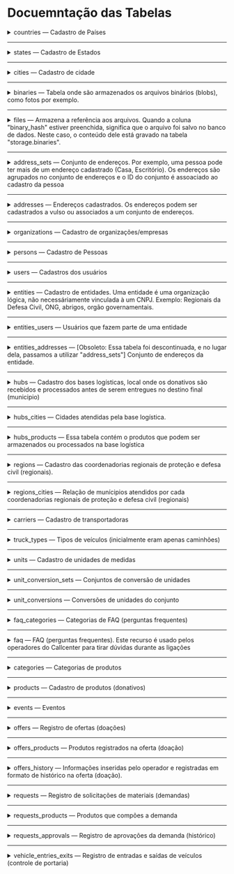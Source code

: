 # Docuemntação das Tabelas

<details>
<summary>countries — Cadastro de Países</summary>

## Tabela `countries`

Cadastro de Países

### Colunas

| Coluna | Tipo | Nulo | Comentário |
|--------|------|------|------------|
| country_id 🔑 | `integer` | Não | Identificador do país |
| name | `text` | Não | Nome do país |
| alpha2 | `character varying(2)` | Não | Sigla de 2 caracteres do país |

### Constraints

| Tipo | Nome | Coluna(s) | Referencias / Regras |
|------|------|-----------|----------------------|
| `PRIMARY KEY` | pk_country_id | country_id |  |
| `UNIQUE` | uk_country_alpha2 | alpha2 |  |
</details>

---

<details>
<summary>states — Cadastro de Estados</summary>

## Tabela `states`

Cadastro de Estados

### Colunas

| Coluna | Tipo | Nulo | Comentário |
|--------|------|------|------------|
| state_id 🔑 | `integer` | Não | Identificador do estado |
| country_id | `integer` | Não | Identificador do país |
| name | `text` | Não | Nome do estado |
| alpha2 | `character varying(2)` | Não | Sigla de 2 catacteres do estado |

### Constraints

| Tipo | Nome | Coluna(s) | Referencias / Regras |
|------|------|-----------|----------------------|
| `PRIMARY KEY` | pk_state_id | state_id |  |
| `UNIQUE` | uk_state_countryid_alpha2 | country_id, alpha2 |  |
| `FOREIGN KEY` | fk_state_countryid | country_id | countries (country_id) |
</details>

---

<details>
<summary>cities — Cadastro de cidade</summary>

## Tabela `cities`

Cadastro de cidade

### Colunas

| Coluna | Tipo | Nulo | Comentário |
|--------|------|------|------------|
| city_id 🔑 | `integer` | Não | Identificador da cidade |
| name | `text` | Não | Nome da cidade |
| normalized_name | `text` | Não | Nome normalizado da cidade |
| state_id | `integer` | Não | Identificador do estado |
| cod_ibge | `integer` | Sim | Código do IBGE da cidade |

### Constraints

| Tipo | Nome | Coluna(s) | Referencias / Regras |
|------|------|-----------|----------------------|
| `PRIMARY KEY` | pk_cities_id | city_id |  |
| `FOREIGN KEY` | fk_cities_id | state_id | states (state_id) |
</details>

---

<details>
<summary>binaries — Tabela onde são armazenados os arquivos binários (blobs), como fotos por exemplo.</summary>

## Tabela `binaries`

Tabela onde são armazenados os arquivos binários (blobs), como fotos por exemplo.

### Colunas

| Coluna | Tipo | Nulo | Comentário |
|--------|------|------|------------|
| binary_id 🔑 | `uuid` | Não | Identificador do binário (UUID) |
| binary_hash | `character varying(64)` | Não | HASH SHA256 do binário |
| size | `integer` | Não | Tamanho do binário em bytes |
| mime_type | `text` | Sim |  |
| content | `bytea` | Sim | Conteúdo do binário (array de bytes) |

### Constraints

| Tipo | Nome | Coluna(s) | Referencias / Regras |
|------|------|-----------|----------------------|
| `PRIMARY KEY` | pk_binaries_id | binary_id |  |
| `UNIQUE` | fk_binaries_hash | binary_hash |  |
</details>

---

<details>
<summary>files — Armazena a referência aos arquivos. Quando a coluna "binary_hash" estiver preenchida, significa que o arquivo foi salvo no banco de dados. Neste caso, o conteúdo dele está gravado na tabela "storage.binaries".</summary>

## Tabela `files`

Armazena a referência aos arquivos. Quando a coluna "binary_hash" estiver preenchida, significa que o arquivo foi salvo no banco de dados. Neste caso, o conteúdo dele está gravado na tabela "storage.binaries".

### Colunas

| Coluna | Tipo | Nulo | Comentário |
|--------|------|------|------------|
| file_id 🔑 | `uuid` | Não | Identificador do Arquivo (UUID) |
| file_name | `text` | Sim |  |
| binary_id | `uuid` | Sim | Referência do binário (FK com a tabela "binaries") |
| mime_type | `text` | Sim | Tipo de conteúdo do arquivo. Exemplo: "text/plain", "text/html", "image/jpeg" |
| external_url | `text` | Sim | URL externa do arquivo. Quando essa URL for informada, significa que o arquivo está armazenado em outro local que não seja o banco de dados. |
| created_at | `timestamp with time zone` | Não | Data e hora de criação do arquivo |
| updated_at | `timestamp with time zone` | Sim | Data e hora de atualização do arquivo |

### Constraints

| Tipo | Nome | Coluna(s) | Referencias / Regras |
|------|------|-----------|----------------------|
| `PRIMARY KEY` | pk_files_fileid | file_id |  |
| `FOREIGN KEY` | fk_files_binaryid | binary_id | binaries (binary_id) |
</details>

---

<details>
<summary>address_sets — Conjunto de endereços. Por exemplo, uma pessoa pode ter mais de um endereço cadastrado (Casa, Escritório). Os endereços são agrupados no conjunto de endereços e o ID do conjunto é assoaciado ao cadastro da pessoa</summary>

## Tabela `address_sets`

Conjunto de endereços. Por exemplo, uma pessoa pode ter mais de um endereço cadastrado (Casa, Escritório). Os endereços são agrupados no conjunto de endereços e o ID do conjunto é assoaciado ao cadastro da pessoa

### Colunas

| Coluna | Tipo | Nulo | Comentário |
|--------|------|------|------------|
| address_set_id 🔑 | `uuid` | Não | Identificador do conjunto de endereços (UUID) |
| name | `text` | Sim | Nome do conjunto de endereços. |
| main_address_id | `uuid` | Sim | Referência do endereço principal, dentre os endereços que fazem parte do conjunto. |
| created_at | `timestamp with time zone` | Não | Data e hora de criação do conjunto de endereços. |

### Constraints

| Tipo | Nome | Coluna(s) | Referencias / Regras |
|------|------|-----------|----------------------|
| `PRIMARY KEY` | pk_addresssets_id | address_set_id |  |
</details>

---

<details>
<summary>addresses — Endereços cadastrados. Os endereços podem ser cadastrados a vulso ou associados a um conjunto de endereços.</summary>

## Tabela `addresses`

Endereços cadastrados. Os endereços podem ser cadastrados a vulso ou associados a um conjunto de endereços.

### Colunas

| Coluna | Tipo | Nulo | Comentário |
|--------|------|------|------------|
| address_id 🔑 | `uuid` | Não | Identificador do endereços (UUID) |
| name | `text` | Sim | Nome do endereço. Exemplo: Escritório, Depósito, CD-01 |
| state_id | `integer` | Não | Referência do Estado/UF (FK com a tabela "states"). |
| city_id | `integer` | Não | Referência da Cidade (FK com a tabela "cities"). |
| city_name | `text` | Sim | Campo para preenchimento livre do nome da cidade, nos casos onde a cidade não esteja cadastrada. |
| cep | `text` | Sim | Código de endereço postal |
| district | `text` | Sim | Nome do Bairro |
| address | `text` | Não | Descrição da Rua/Logradouro/Avenida (sem número) |
| address_number | `integer` | Sim | Número do endereço. Se não existir, informar NULL |
| address_complement | `text` | Sim | Complemento de endereço. Exemplo (Bloco A, Apto 123) |
| address_set_id | `uuid` | Sim | Referência do conjunto de endereços (FK com a tabela "address_sets"); |
| created_at | `timestamp with time zone` | Não |  |

### Constraints

| Tipo | Nome | Coluna(s) | Referencias / Regras |
|------|------|-----------|----------------------|
| `PRIMARY KEY` | pk_address_id | address_id |  |
| `FOREIGN KEY` | fk_address_addrsetid | address_set_id | address_sets (address_set_id) |
| `FOREIGN KEY` | fk_address_cityid | city_id | cities (city_id) |
| `FOREIGN KEY` | fk_address_stateid | state_id | states (state_id) |
</details>

---

<details>
<summary>organizations — Cadastro de organizações/empresas</summary>

## Tabela `organizations`

Cadastro de organizações/empresas

### Colunas

| Coluna | Tipo | Nulo | Comentário |
|--------|------|------|------------|
| organization_id 🔑 | `integer` | Não |  |
| cnpj | `character varying(14)` | Sim | CNPJ da organização |
| name | `text` | Não | Nome da organização |
| state_id | `integer` | Sim | [Obsoleto] Referência do estado/UF (FK com a tabela "states"). Este campo só é preenchido pela tela de doações do Callcenter |
| city_id | `integer` | Sim | [Obsoleto] Referência da cidade (FK com a tabela "cities"). Este campo só é preenchido pela tela de doações do Callcenter |
| city_name | `text` | Sim | [Obsoleto] Campo para preenchimento livre do nome da cidade, nos casos onde a cidade não esteja cadastrada. Este campo só é preenchido pela tela de doações do Callcenter |
| cep | `character varying(8)` | Sim | [Obsoleto] Código de Endereço Postal. Este campo só é preenchido pela tela de doações do Callcenter |
| district | `text` | Sim | [Obsoleto] Nome do bairro. Este campo só é preenchido pela tela de doações do Callcenter |
| address | `text` | Sim | [Obsoleto] Descrição da Rua/Logradouro/Avenida (sem número). Este campo só é preenchido pela tela de doações do Callcenter |
| address_number | `integer` | Sim | [Obsoleto] Número do endereço. Se não existir, informar NULL. Este campo só é preenchido pela tela de doações do Callcenter |
| address_complement | `text` | Sim | [Obsoleto] Complemento de endereço. Exemplo (Bloco A, Apto 123). Este campo só é preenchido pela tela de doações do Callcenter |
| coordinates | `point` | Sim | [Obsoleto] Coordenadas do endereço |
| address_set_id | `uuid` | Sim | Referência do conjunto de endereços (FK com a tabela "address_sets") |
| main_contact_name | `text` | Sim | Nome do contato principal |
| main_contact_phone | `text` | Sim | Telefone do contato principal |
| main_contact_email | `text` | Sim | E-mail do contato principal |
| alt_contact_name | `text` | Sim | Nome do contato alternativo |
| alt_contact_phone | `text` | Sim | Telefone do contato alternativo |
| alt_contact_email | `text` | Sim | E-mail do contato alternativo |
| notes | `text` | Sim | Observações gerais sobre a organização |
| status | `character(1)` | Não | Situação do cadastro: T-temporario, C-Criado |
| created_at | `timestamp with time zone` | Não | Data e hora do registro da organização |
| updated_at | `timestamp with time zone` | Sim | Data e hora de alteração da organização |

### Constraints

| Tipo | Nome | Coluna(s) | Referencias / Regras |
|------|------|-----------|----------------------|
| `PRIMARY KEY` | pk_organizations_id | organization_id |  |
| `UNIQUE` | uk_organizations_cnpj | cnpj |  |
| `FOREIGN KEY` | fk_organizations_addrsetid | address_set_id | address_sets (address_set_id) |
| `FOREIGN KEY` | fk_organizations_cityid | city_id | cities (city_id) |
</details>

---

<details>
<summary>persons — Cadastro de Pessoas</summary>

## Tabela `persons`

Cadastro de Pessoas

### Colunas

| Coluna | Tipo | Nulo | Comentário |
|--------|------|------|------------|
| person_id 🔑 | `integer` | Não | Identificador da pessoa cadastrada |
| cpf | `character varying(11)` | Sim | Número do CPF (sem separadores) |
| name | `text` | Sim | Nome completo da pessoa |
| phone1_name | `text` | Sim | Identificação do telefone principal. Exemplo: Celular, Comercial |
| phone1_number | `text` | Sim | Número do telefone principal (com DDD, sem formatação) |
| phone2_name | `text` | Sim | Identificação do telefone alternativo. Exemplo: Celular, Comercial |
| phone2_number | `text` | Sim | Número do telefone alternativo (com DDD, sem formatação) |
| email | `text` | Sim | Endereço de e-mail |
| notes | `text` | Sim | Observações sobre a pessoa |
| address_set_id | `uuid` | Sim | ID do endereço da pessoa |
| status | `character(1)` | Não | Situação do cadastro: T-Temporary, C-Created |
| created_at | `timestamp with time zone` | Não | Data e hora de criação do registro |
| updated_at | `timestamp with time zone` | Sim | Data e hora em que o registro foi atualizado pela última vez |

### Constraints

| Tipo | Nome | Coluna(s) | Referencias / Regras |
|------|------|-----------|----------------------|
| `PRIMARY KEY` | pk_person_id | person_id |  |
| `UNIQUE` | uk_person_cpf | cpf |  |
| `FOREIGN KEY` | fk_persons_addrsetid | address_set_id | address_sets (address_set_id) |
</details>

---

<details>
<summary>users — Cadastros dos usuários</summary>

## Tabela `users`

Cadastros dos usuários

### Colunas

| Coluna | Tipo | Nulo | Comentário |
|--------|------|------|------------|
| user_id 🔑 | `uuid` | Não | Identificador do usuário |
| username | `text` | Não | Nome de usuário |
| password | `text` | Sim | Senha do usuário |
| person_id | `integer` | Sim | Identificador da pessoa associada ao usuário |
| created_at | `timestamp with time zone` | Não | Data e hora em que o registro foi criado |
| updated_at | `timestamp with time zone` | Sim |  |

### Constraints

| Tipo | Nome | Coluna(s) | Referencias / Regras |
|------|------|-----------|----------------------|
| `PRIMARY KEY` | pk_users_id | user_id |  |
| `UNIQUE` | uk_users_username | username |  |
| `FOREIGN KEY` | fk_users_person_id | person_id | persons (person_id) |
</details>

---

<details>
<summary>entities — Cadastro de entidades. Uma entidade é uma organização lógica, não necessáriamente vinculada à um CNPJ. Exemplo: Regionais da Defesa Civil, ONG, abrigos, orgão governamentais.</summary>

## Tabela `entities`

Cadastro de entidades. Uma entidade é uma organização lógica, não necessáriamente vinculada à um CNPJ. Exemplo: Regionais da Defesa Civil, ONG, abrigos, orgão governamentais.

### Colunas

| Coluna | Tipo | Nulo | Comentário |
|--------|------|------|------------|
| entity_id 🔑 | `uuid` | Não | Identificador da entidade |
| name | `text` | Sim | Nome da entidade |
| parent_entity_id | `uuid` | Sim | Identificador da entidade superior |
| level | `integer` | Não | Nível hierarquico da entidade em relação aos níveis superiores, sendo 0 (zero) o mais elevado (ordem decrescente). |
| organization_id | `integer` | Sim | Identificador da organização vinculada à entidade. |
| address_set_id | `uuid` | Sim | Identificador do conjunto de endereços |
| enabled | `boolean` | Não | Se true, indica que a entidade está habilitada. |
| callcenter | `boolean` | Não | Se true, indica que a entidade é um callcenter. Neste caso, existem alguns comportamentos diferenciados na rotina de registro de doações/ofertas. |
| delivery_address_set_id | `uuid` | Sim | Identificador do conjunto de endereços de entrega. |
| default_user_group_name | `text` | Sim | Nome do grupo de usuário padrão da entidade. |
| created_at | `timestamp with time zone` | Sim | Data e hora de criação do registro. |
| updated_at | `timestamp with time zone` | Sim | Data e hora da última vez que o registro foi atualizado. |

### Constraints

| Tipo | Nome | Coluna(s) | Referencias / Regras |
|------|------|-----------|----------------------|
| `PRIMARY KEY` | pk_entities_id | entity_id |  |
| `FOREIGN KEY` | fk_entities_addrsetid | address_set_id | address_sets (address_set_id) |
| `FOREIGN KEY` | fk_entities_deliveryaddrsetid | delivery_address_set_id | address_sets (address_set_id) |
| `FOREIGN KEY` | fk_entities_organizationid | organization_id | organizations (organization_id) |
| `FOREIGN KEY` | fk_entities_parententityid | parent_entity_id | entities (entity_id) |
</details>

---

<details>
<summary>entities_users — Usuários que fazem parte de uma entidade</summary>

## Tabela `entities_users`

Usuários que fazem parte de uma entidade

### Colunas

| Coluna | Tipo | Nulo | Comentário |
|--------|------|------|------------|
| entity_id 🔑 | `uuid` | Não | Identificador da entidade |
| user_id 🔑 | `uuid` | Não | Identificador do usuário |
| created_at | `timestamp with time zone` | Não | Data e hora de criação do registro |

### Constraints

| Tipo | Nome | Coluna(s) | Referencias / Regras |
|------|------|-----------|----------------------|
| `PRIMARY KEY` | pk_entitiesusers_entityid | entity_id, user_id |  |
| `UNIQUE` | uk_entitiesusers_userid | user_id |  |
| `FOREIGN KEY` | fk_entitiesusers_entityid | entity_id | entities (entity_id) |
| `FOREIGN KEY` | fk_entitiesusers_userid | user_id | users (user_id) |
</details>

---

<details>
<summary>entities_addresses — [Obsoleto: Essa tabela foi descontinuada, e no lugar dela, passamos a utilizar "address_sets"] Conjunto de endereços da entidade.</summary>

## Tabela `entities_addresses`

[Obsoleto: Essa tabela foi descontinuada, e no lugar dela, passamos a utilizar "address_sets"] Conjunto de endereços da entidade.

### Colunas

| Coluna | Tipo | Nulo | Comentário |
|--------|------|------|------------|
| entity_id 🔑 | `uuid` | Não |  |
| address_id 🔑 | `uuid` | Não |  |

### Constraints

| Tipo | Nome | Coluna(s) | Referencias / Regras |
|------|------|-----------|----------------------|
| `PRIMARY KEY` | pk_entitiesaddress_enityid_addressid | entity_id, address_id |  |
| `FOREIGN KEY` | fk_entitiesaddress_addressid | address_id | addresses (address_id) |
| `FOREIGN KEY` | fk_entitiesaddress_enityid | entity_id | entities (entity_id) |
</details>

---

<details>
<summary>hubs — Cadastro dos bases logísticas, local onde os donativos são recebidos e processados antes de serem entregues no destino final (municipio)</summary>

## Tabela `hubs`

Cadastro dos bases logísticas, local onde os donativos são recebidos e processados antes de serem entregues no destino final (municipio)

### Colunas

| Coluna | Tipo | Nulo | Comentário |
|--------|------|------|------------|
| hub_id 🔑 | `integer` | Não | Identificador da base logística |
| name | `text` | Sim | Nome da base logística |
| main_contact_name | `text` | Sim | Nome do contato principal na base |
| main_contact_phone | `text` | Sim | Telefone do contato principal na base |
| main_contact_email | `text` | Sim | E-mail do contato principal na base |
| alt_contact_name | `text` | Sim | Nome do contato alternativo na base |
| alt_contact_phone | `text` | Sim | Telefone do contato alternativo na base |
| alt_contact_email | `text` | Sim | E-mail do contato alternativo na base |
| cep | `character varying(8)` | Sim | Código Postal do endereço da base |
| city_id | `integer` | Sim | Identificador da Cidade |
| district | `text` | Sim | Bairro da base |
| address | `text` | Sim | Rua e número do endereço da base |
| coordinates | `point` | Sim | Coordenadas (latitude e longitude) da base |
| enabled | `boolean` | Não | Se true, indica que a base está habilitada para receber doações. Bases desabilitadas não são listadass como destinos possíveis das doações. |
| hub | `boolean` | Não | Se true, indica que a base logística é um Hub. Hubs são responsáveis por abastecer os centros de distribuição. |
| dc | `boolean` | Não | Se true, indica que a base logística é um CD (Centro de Distribuição). Os CDs distribuem os donativos aos munípios. |
| created_at | `timestamp with time zone` | Não | Data e hora de criação do registro no banco de dados |

### Constraints

| Tipo | Nome | Coluna(s) | Referencias / Regras |
|------|------|-----------|----------------------|
| `PRIMARY KEY` | pk_hubs_id | hub_id |  |
| `FOREIGN KEY` | pk_hubs_cityid | city_id | cities (city_id) |
</details>

---

<details>
<summary>hubs_cities — Cidades atendidas pela base logística.</summary>

## Tabela `hubs_cities`

Cidades atendidas pela base logística.

### Colunas

| Coluna | Tipo | Nulo | Comentário |
|--------|------|------|------------|
| hub_id 🔑 | `integer` | Não | Identificador da base logística. |
| city_id 🔑 | `integer` | Não | Identificador da cidade atendida. |
| created_at | `timestamp with time zone` | Não | Data e hora de criação do registro no banco de dados. |
| created_by | `text` | Sim | Nome de usuário de quem inseriu o registro. |
| updated_at | `timestamp with time zone` | Sim | Data e hora de atualização do registro no banco de dados. |
| updated_by | `text` | Sim | Nome de usuário de quem fez a última atualização no registro. |

### Constraints

| Tipo | Nome | Coluna(s) | Referencias / Regras |
|------|------|-----------|----------------------|
| `PRIMARY KEY` | pk_hubscities_hubid_cityid | hub_id, city_id |  |
| `FOREIGN KEY` | fk_hubscities_cityid | city_id | cities (city_id) |
| `FOREIGN KEY` | fk_hubscities_hubid | hub_id | hubs (hub_id) |
</details>

---

<details>
<summary>hubs_products — Essa tabela contém o produtos que podem ser armazenados ou processados na base logística</summary>

## Tabela `hubs_products`

Essa tabela contém o produtos que podem ser armazenados ou processados na base logística

### Colunas

| Coluna | Tipo | Nulo | Comentário |
|--------|------|------|------------|
| hub_product_id 🔑 | `integer` | Não | Identificador do registro |
| hub_id | `integer` | Não | Identificador da base logística |
| product_id | `integer` | Não | Identificador do produto |

### Constraints

| Tipo | Nome | Coluna(s) | Referencias / Regras |
|------|------|-----------|----------------------|
| `PRIMARY KEY` | pk_hubsproducts_id | hub_product_id |  |
| `UNIQUE` | uk_hubsproducts_hubid_productid | hub_id, product_id |  |
| `FOREIGN KEY` | fk_hubsproducts_hubid | hub_id | hubs (hub_id) |
| `FOREIGN KEY` | fk_hubsproducts_productid | product_id | products (product_id) |
</details>

---

<details>
<summary>regions — Cadastro das coordenadorias regionais de proteção e defesa civil (regionais).</summary>

## Tabela `regions`

Cadastro das coordenadorias regionais de proteção e defesa civil (regionais).

### Colunas

| Coluna | Tipo | Nulo | Comentário |
|--------|------|------|------------|
| region_id 🔑 | `integer` | Não | Identificador da regional |
| name | `text` | Sim | Nome da regional |
| city_id | `integer` | Sim | Identificador da cidade da regional |
| main_contact_name | `text` | Sim | Nome do contato principal na regional |
| main_contact_phone | `text` | Sim | Telefone do contato principal na regional |
| main_contact_email | `text` | Sim | E-mail do contato principal na regional |
| alt_contact_name | `text` | Sim | Nome do contato alternativo na regional |
| alt_contact_phone | `text` | Sim | Telefone do contato alternativo na regional |
| alt_contact_email | `text` | Sim | E-mail do contato alternativo na regional |
| cep | `character varying(8)` | Sim | Código posta da regional |
| district | `text` | Sim | Bairro da regional |
| address | `text` | Sim | Endereço da regional |
| coordinates | `point` | Sim | Coordenadas (latitude, longitude) da regional |
| created_at | `timestamp with time zone` | Não | Data e hora de criação do registro no banco de dados |

### Constraints

| Tipo | Nome | Coluna(s) | Referencias / Regras |
|------|------|-----------|----------------------|
| `PRIMARY KEY` | pk_regions_id | region_id |  |
| `FOREIGN KEY` | pk_regions_cityid | city_id | cities (city_id) |
</details>

---

<details>
<summary>regions_cities — Relação de munícipios atendidos por cada coordenadorias regionais de proteção e defesa civil (regionais)</summary>

## Tabela `regions_cities`

Relação de munícipios atendidos por cada coordenadorias regionais de proteção e defesa civil (regionais)

### Colunas

| Coluna | Tipo | Nulo | Comentário |
|--------|------|------|------------|
| region_id 🔑 | `integer` | Não | Identificador da regional |
| city_id 🔑 | `integer` | Não | Identificador da cidade |
| created_at | `timestamp with time zone` | Não | Data e hora de criação do registro no banco de dados |
| created_by | `text` | Sim | Nome de usuário de quem inseriou o registro |
| updated_at | `timestamp with time zone` | Sim | Data e hora da última modificação no registro |
| updated_by | `text` | Sim | Nome de usuário de quem fez a última atualização no registro |

### Constraints

| Tipo | Nome | Coluna(s) | Referencias / Regras |
|------|------|-----------|----------------------|
| `PRIMARY KEY` | pk_hubscities_regionid_cityid | region_id, city_id |  |
| `FOREIGN KEY` | fk_hubscities_cityid | city_id | cities (city_id) |
| `FOREIGN KEY` | fk_hubscities_regionid | region_id | regions (region_id) |
</details>

---

<details>
<summary>carriers — Cadastro de transportadoras</summary>

## Tabela `carriers`

Cadastro de transportadoras

### Colunas

| Coluna | Tipo | Nulo | Comentário |
|--------|------|------|------------|
| carrier_id 🔑 | `integer` | Não | Identificador da transportadora |
| name | `text` | Sim | Nome da transportadora |
| created_at | `timestamp with time zone` | Não | Data e hora em que o registro foi criado |
| created_by | `text` | Sim | Nome de usuário de quem criou o registro |
| updated_at | `timestamp with time zone` | Sim | Data e hora da última vez que o registro foi modificado |
| updated_by | `text` | Sim | Nome de usuário de quem modificou o registro pela última vez |

### Constraints

| Tipo | Nome | Coluna(s) | Referencias / Regras |
|------|------|-----------|----------------------|
| `PRIMARY KEY` | pk_carriers_carrierid | carrier_id |  |
</details>

---

<details>
<summary>truck_types — Tipos de veículos (inicialmente eram apenas caminhões)</summary>

## Tabela `truck_types`

Tipos de veículos (inicialmente eram apenas caminhões)

### Colunas

| Coluna | Tipo | Nulo | Comentário |
|--------|------|------|------------|
| truck_type_id 🔑 | `integer` | Não | Identificador do tipo de veículo |
| name | `text` | Não | Nome do tipo de veículo |
| capacity_kg | `numeric(10,2)` | Sim | Capacidade do veículo em KG |
| created_at | `timestamp with time zone` | Não | Data e hora de criação do registro no banco de dados |
| updated_at | `timestamp with time zone` | Sim | Data e hora da última modificação no registro |

### Constraints

| Tipo | Nome | Coluna(s) | Referencias / Regras |
|------|------|-----------|----------------------|
| `PRIMARY KEY` | pk_trucktype_id | truck_type_id |  |
</details>

---

<details>
<summary>units — Cadastro de unidades de medidas</summary>

## Tabela `units`

Cadastro de unidades de medidas

### Colunas

| Coluna | Tipo | Nulo | Comentário |
|--------|------|------|------------|
| unit_id 🔑 | `integer` | Não | Identificador da unidade de medida |
| name | `text` | Não | Nome da unidade de medida. Exemplo: Quilo, Caixa, Unidade |
| symbol | `text` | Sim | Simbolo/Sigla da unidade de medida. Exemplo: KG, CX, UN |

### Constraints

| Tipo | Nome | Coluna(s) | Referencias / Regras |
|------|------|-----------|----------------------|
| `PRIMARY KEY` | pk_units_id | unit_id |  |
| `UNIQUE` | uk_units_symbol | symbol |  |
</details>

---

<details>
<summary>unit_conversion_sets — Conjuntos de conversão de unidades</summary>

## Tabela `unit_conversion_sets`

Conjuntos de conversão de unidades

### Colunas

| Coluna | Tipo | Nulo | Comentário |
|--------|------|------|------------|
| unit_conversion_set_id 🔑 | `uuid` | Não | Identificador do conjunto de conversões de unidade |
| name | `character varying(63)` | Não | Nome do conjunto |
| created_at | `timestamp with time zone` | Não | Data e hora de criação do registro |
| updated_at | `timestamp with time zone` | Não | Data e hora em que o registro foi atualizado pela última vez |

### Constraints

| Tipo | Nome | Coluna(s) | Referencias / Regras |
|------|------|-----------|----------------------|
| `PRIMARY KEY` | pk_unitconversionsets_id | unit_conversion_set_id |  |
</details>

---

<details>
<summary>unit_conversions — Conversões de unidades do conjunto</summary>

## Tabela `unit_conversions`

Conversões de unidades do conjunto

### Colunas

| Coluna | Tipo | Nulo | Comentário |
|--------|------|------|------------|
| unit_conversion_id 🔑 | `uuid` | Não | Identificador da conversão de unidade |
| unit_conversion_set_id | `uuid` | Não | Identificador do conjunto de conversões de unidades |
| in_unit_id | `integer` | Não | Identificador da unidade de medida de entrada |
| out_unit_id | `integer` | Não | Identificador da unidade de medida de saída |
| converter | `numeric(10,5)` | Não | Fator de conversão |
| created_at | `timestamp with time zone` | Não | Data e hora em que o registro foi criado |
| updated_at | `timestamp with time zone` | Não | Data e hora em que o registro foi atualizado pela última vez |

### Constraints

| Tipo | Nome | Coluna(s) | Referencias / Regras |
|------|------|-----------|----------------------|
| `PRIMARY KEY` | pk_unitconversions_id | unit_conversion_id |  |
| `UNIQUE` | uk_unitconversions_unitconvsetid_unitin_unitout | unit_conversion_set_id, in_unit_id, out_unit_id |  |
| `FOREIGN KEY` | fk_unitconversions_unitconvsetid | unit_conversion_set_id | unit_conversion_sets (unit_conversion_set_id) |
| `FOREIGN KEY` | fk_unitconversions_unitin | in_unit_id | units (unit_id) |
| `FOREIGN KEY` | fk_unitconversions_unitout | out_unit_id | units (unit_id) |
</details>

---

<details>
<summary>faq_categories — Categorias de FAQ (perguntas frequentes)</summary>

## Tabela `faq_categories`

Categorias de FAQ (perguntas frequentes)

### Colunas

| Coluna | Tipo | Nulo | Comentário |
|--------|------|------|------------|
| faq_category_id 🔑 | `integer` | Não | Identificador da categoria |
| name | `text` | Sim | Nome da categoria |
| created_at | `timestamp with time zone` | Não | Data e hora em que o registro foi criado |

### Constraints

| Tipo | Nome | Coluna(s) | Referencias / Regras |
|------|------|-----------|----------------------|
| `PRIMARY KEY` | pk_faq_categories_id | faq_category_id |  |
</details>

---

<details>
<summary>faq — FAQ (perguntas frequentes). Este recurso é usado pelos operadores do Callcenter para tirar dúvidas durante as ligações</summary>

## Tabela `faq`

FAQ (perguntas frequentes). Este recurso é usado pelos operadores do Callcenter para tirar dúvidas durante as ligações

### Colunas

| Coluna | Tipo | Nulo | Comentário |
|--------|------|------|------------|
| faq_id 🔑 | `integer` | Não | Identificador da pergunta |
| question_text | `text` | Sim | Texto da pergunta |
| answer_text | `text` | Sim | Texto da resposta (aceita HTML) |
| faq_category_id | `integer` | Não | Identificador da categoria de FAQ |
| created_at | `timestamp with time zone` | Não | Data e hora em que o registro foi criado |
| created_by | `text` | Sim | Nome de usuário de quem inseriu o registro |
| updated_at | `timestamp with time zone` | Sim | Data e hora em que o registro foi alterado pela última vez |
| updated_by | `text` | Sim | Nome de usuário de quem atualizou o registro pela última vez |
| reported_at | `timestamp with time zone` | Sim | Data e hora da última vez que um usuário reportou um erro no FAQ |
| reported_by | `text` | Sim | Nome de usuário de quem reportou um erro no FAQ pela última vez |
| reported_text | `text` | Sim | Texto fornecido pelo usuário que reportou um erro no FAQ pela última vez |

### Constraints

| Tipo | Nome | Coluna(s) | Referencias / Regras |
|------|------|-----------|----------------------|
| `PRIMARY KEY` | pk_faq_id | faq_id |  |
</details>

---

<details>
<summary>categories — Categorias de produtos</summary>

## Tabela `categories`

Categorias de produtos

### Colunas

| Coluna | Tipo | Nulo | Comentário |
|--------|------|------|------------|
| category_id 🔑 | `integer` | Não | Identificador da categoria |
| name | `text` | Sim | Nome da categoria |

### Constraints

| Tipo | Nome | Coluna(s) | Referencias / Regras |
|------|------|-----------|----------------------|
| `PRIMARY KEY` | pk_categories_id | category_id |  |
</details>

---

<details>
<summary>products — Cadastro de produtos (donativos)</summary>

## Tabela `products`

Cadastro de produtos (donativos)

### Colunas

| Coluna | Tipo | Nulo | Comentário |
|--------|------|------|------------|
| product_id 🔑 | `integer` | Não | Identificador do produto |
| name | `text` | Não | Nome do produto |
| offer_unit_id | `integer` | Sim | Identificador da unidade de medida usada nas ofertas (doações). |
| request_unit_id | `integer` | Sim | Identificador da unidade de medida usada nas demandas (necessidades dos munícipios). |
| priority | `integer` | Sim | Número que indica o nível de pririodade de um produto como donativo. Quanto maior o número, maior a demanda. |
| category_id | `integer` | Sim | Identificador da categoria do produto |
| created_at | `timestamp with time zone` | Não | Data e hora de criação do registro no banco de dados |
| updated_at | `timestamp with time zone` | Sim | Data e hora da última atulaização do registro no banco de dados |
| weight_kg | `numeric(10,2)` | Sim | Peso aproximado do produto em KG |
| allow_offer | `boolean` | Não | Se true, indique o produto está habilitado para ser recebido através de doações. Produtos desabilitados não são listados na tela de registro de doações do SAC. |
| icon_file_id | `uuid` | Sim | Identificador do arquivo PNG com o ícone do produto. |
| short_description | `character varying(15)` | Sim | [Obsoleto: Esta coluna deixou de ser usada e foi subsituida por "offer_short_description" e "request_short_description"] Descrição curta do produto para ofertas. Este campo é usado para adicionar observações ao nome do produto. O texto é exibido entre parenteses ao lado do nome do produto. |
| offer_short_description | `character varying(30)` | Sim | Descrição curta do produto para demandas. Este campo é usado para adicionar observações ao nome do produto. O texto é exibido entre parenteses ao lado do nome do produto. |
| request_short_description | `character varying(30)` | Sim | Descrição curta do produto para ofertas (doações). Este campo é usado para adicionar observações ao nome do produto. O texto é exibido entre parenteses ao lado do nome do produto. |
| unit_conversion_set_id | `uuid` | Sim | Id do conjunto de unidades de conversão associado |

### Constraints

| Tipo | Nome | Coluna(s) | Referencias / Regras |
|------|------|-----------|----------------------|
| `PRIMARY KEY` | pk_products_id | product_id |  |
| `FOREIGN KEY` | fk_products_categoryid | category_id | categories (category_id) |
| `FOREIGN KEY` | fk_products_iconfileid | icon_file_id | files (file_id) |
| `FOREIGN KEY` | fk_products_offerunitid | offer_unit_id | units (unit_id) |
| `FOREIGN KEY` | fk_products_requestunitid | request_unit_id | units (unit_id) |
| `FOREIGN KEY` | fk_products_unitconvsetid | unit_conversion_set_id | unit_conversion_sets (unit_conversion_set_id) |
</details>

---

<details>
<summary>events — Eventos</summary>

## Tabela `events`

Eventos

### Colunas

| Coluna | Tipo | Nulo | Comentário |
|--------|------|------|------------|
| event_id 🔑 | `integer` | Não | Identificador do evento |
| name | `text` | Sim | Nome do evento |
| code | `character varying(2)` | Sim | Código fornecido para o evento |
| created_at | `timestamp with time zone` | Não | Data e hora em que o registro foi criado |
| updated_at | `timestamp with time zone` | Sim | Data e hora em que o registro foi atualizado pela última vez |

### Constraints

| Tipo | Nome | Coluna(s) | Referencias / Regras |
|------|------|-----------|----------------------|
| `PRIMARY KEY` | pk_events_id | event_id |  |
| `UNIQUE` | uk_events_code | code |  |
</details>

---

<details>
<summary>offers — Registro de ofertas (doações)</summary>

## Tabela `offers`

Registro de ofertas (doações)

### Colunas

| Coluna | Tipo | Nulo | Comentário |
|--------|------|------|------------|
| offer_id 🔑 | `uuid` | Não | Identificador da oferta |
| offer_number | `integer` | Sim | Número da oferta. É um identificador alternativo para a doação, de fácil leitura humana. O número é gerado através da SEQUENCE "offers_number_seq". |
| entity_id | `uuid` | Sim | Identificador da entidade que está registrando a oferta |
| protocol | `character varying(20)` | Não | Número do protocolo da oferta. O protocolo é um identificar único gerado após o registro da oferta, e compartilhado com o doador. |
| created_at | `timestamp with time zone` | Sim | Data e Hora de criação do registro. Precisa ser "NULLABLE" por uma estratégia usada na tela de atendimento da doação. |
| created_on | `interval` | Sim | Tempo gasto pelo operador para registrar a doação |
| doc_type | `character varying(5)` | Não | Tipo de documento ("CNPJ" ou "CPF") |
| organization_id | `integer` | Sim | Identificação da organização que está realizando a doação (somente no caso de empresas/CNPJ). |
| person_id | `integer` | Sim | Identificador da pessoa que está realizando a doação (somente no caso de pessoas/CPF) |
| giver_name | `text` | Sim | Nome do doador |
| availability_date | `date` | Sim | Data em que os donativos estão disponíveis |
| pickup_date | `date` | Sim | Data de previsão em que os donativos serão coletados |
| delivery_date | `date` | Sim | Data de previsão em que os donativos serão entregues |
| state_id | `integer` | Sim | Identificador do estado de origem da doação. |
| city_id | `integer` | Sim | Identificador da cidade de origem da doação |
| city_name | `text` | Sim | Nome da cidade de origem da doação (em alguns casos, "CITY_ID" pode ser NULL, e o nome da cidade é preenchido pelo operador. |
| cep | `character varying(8)` | Sim | Código postal de origem da doação |
| district | `text` | Sim | Bairro de origem da doação |
| address | `text` | Sim | Nome da rua/avenidade de origem da doação |
| address_number | `integer` | Sim | Número do endereço de origem da doação |
| address_complement | `text` | Sim | Complemento de endereço da origem da doação |
| coordinates | `point` | Sim | Coordenadas (latitude, longitude) da origem da doação |
| operator_username | `text` | Sim | Nome de usuário do operador que registrou a doação |
| operator_notes | `text` | Sim | Observações do operador que registrou a doação |
| contact_name | `text` | Sim | Nome de contato do doador |
| contact_phone | `text` | Sim | Telefone de contato do doador |
| contact_email | `text` | Sim | E-mail de contato do doador |
| transport_type | `integer` | Sim | [Obsoleto: Nunca foi usado] Tipo de transporte |
| shipping_available | `boolean` | Sim | Se true, siginifica que o doador possui transporte proprio disponível |
| shipping_modal | `smallint` | Sim | Modal de Transporte: 1-Terrestre, 2-Areo, 3-Maritimo |
| shipping_truck_type | `smallint` | Sim | [Obsoleto: Foi substituído por "shipping_truck_type_id"] Tipo de Caminhão: 1-Caminhão Toco 2-Caminhão Truck 3-Carreta 4-Rodotrem |
| shipping_truck_type_id | `integer` | Sim | Identificador do tipo de veículo |
| updated_at | `timestamp with time zone` | Sim | Data e hora da última vez em que o registro foi atualizado |
| updated_by | `text` | Sim | Nome de usuário de quem atualizou o registro pela última vez |
| canceled_at | `timestamp with time zone` | Sim | Data e hora em que a oferta foi cancelada pelo doador |
| canceled_by | `text` | Sim | Nome de usuário de quem registrou o cancelamento da oferta |
| status | `character(1)` | Não | Situação: T-Temporário, C-Created, X-Canceleado |
| target_hub_id | `integer` | Sim | Identificador da base logística (Hub) para onde os donativos serão enviados |
| current_event_id | `integer` | Sim | Identificador do último evento ocorrido na oferta |
| estimated_weight_kg | `numeric(10,2)` | Sim | Total estimado em KG, quando o doador não souber informar os pesos dos donativos |
| callcenter | `boolean` | Não | Se true, significa que a oferta foi regitrada por um operador de callcenter |
| vehicle_plate | `character varying(20)` | Sim | Placa do veículo que vai transportar os donativos |
| driver_phone | `text` | Sim | Número de telefone do motortista que vai transportar os donativos |
| driver_name | `text` | Sim | Nome do motorista que vai transportar os donativos |
| expected_truck_inbound_date | `timestamp without time zone` | Sim | Data estimada de chegada do veículo na base logística |

### Constraints

| Tipo | Nome | Coluna(s) | Referencias / Regras |
|------|------|-----------|----------------------|
| `PRIMARY KEY` | pk_offers_id | offer_id |  |
| `UNIQUE` | uk_offers_protocol | protocol |  |
| `FOREIGN KEY` | fk_offers_cities | city_id | cities (city_id) |
| `FOREIGN KEY` | fk_offers_entityid | entity_id | entities (entity_id) |
| `FOREIGN KEY` | fk_offers_organizationid | organization_id | organizations (organization_id) |
| `FOREIGN KEY` | fk_offers_personid | person_id | persons (person_id) |
| `FOREIGN KEY` | fk_offers_stateid | state_id | states (state_id) |
| `FOREIGN KEY` | fk_offers_targethubid | target_hub_id | hubs (hub_id) |
| `FOREIGN KEY` | fk_offers_trucktypeid | shipping_truck_type_id | truck_types (truck_type_id) |
</details>

---

<details>
<summary>offers_products — Produtos registrados na oferta (doação)</summary>

## Tabela `offers_products`

Produtos registrados na oferta (doação)

### Colunas

| Coluna | Tipo | Nulo | Comentário |
|--------|------|------|------------|
| offer_product_id 🔑 | `uuid` | Não | Identificador do produto registrado na oferta (doação) |
| offer_id | `uuid` | Não | Identificador da oferta (doação) |
| product_id | `integer` | Sim | Identificador do produto |
| product_others | `text` | Sim | Outros (descritivo). Texto usado para descrever produtos que não estão cadastrados |
| unit_id | `integer` | Sim | Identificador da unidade de medida |
| quantity | `numeric(10,2)` | Sim | Quantidade do donativo. Se estiver NULL, é porque o doador não sabe a quantidade correta |
| notes | `text` | Sim | Observações sobre o donativo |
| estimated_weight_kg | `numeric(10,2)` | Sim | Peso estimado total do donativo |
| created_at | `timestamp with time zone` | Não | Data e hora de registro do produto na oferta |

### Constraints

| Tipo | Nome | Coluna(s) | Referencias / Regras |
|------|------|-----------|----------------------|
| `PRIMARY KEY` | pk_offersproducts_id | offer_product_id |  |
| `FOREIGN KEY` | fk_offersproducts_offerid | offer_id | offers (offer_id) |
| `FOREIGN KEY` | fk_offersproducts_productid | product_id | products (product_id) |
| `FOREIGN KEY` | fk_offersproducts_unitid | unit_id | units (unit_id) |
</details>

---

<details>
<summary>offers_history — Informações inseridas pelo operador e registradas em formato de histórico na oferta (doação).</summary>

## Tabela `offers_history`

Informações inseridas pelo operador e registradas em formato de histórico na oferta (doação).

### Colunas

| Coluna | Tipo | Nulo | Comentário |
|--------|------|------|------------|
| offer_history_id 🔑 | `integer` | Não | Identificador da entrada no histórico da oferta |
| offer_id | `uuid` | Não |  |
| operator_username | `text` | Sim | Nome de usuário do operador que inseriu a informação no histórico |
| operator_notes | `text` | Sim | Texto inserido pelo operador no histórico |
| created_at | `timestamp with time zone` | Não | Data e hora em que o registro foi criado |
| type | `character(1)` | Não | Tipo de modificação: U-Update, X-Cancel |

### Constraints

| Tipo | Nome | Coluna(s) | Referencias / Regras |
|------|------|-----------|----------------------|
| `PRIMARY KEY` | pk_offerhistory_id | offer_history_id |  |
| `FOREIGN KEY` | fk_offerhistory_offerid | offer_id | offers (offer_id) |
</details>

---

<details>
<summary>requests — Registro de solicitações de materiais (demandas)</summary>

## Tabela `requests`

Registro de solicitações de materiais (demandas)

### Colunas

| Coluna | Tipo | Nulo | Comentário |
|--------|------|------|------------|
| request_id 🔑 | `uuid` | Não | Identificador da demanda |
| request_number | `integer` | Sim | Número sequência da demanda. Este é um Identificador alternativo de fácil leitura para uso interno. |
| protocol | `character varying(20)` | Não | Número de protocolo do registro de demanda. |
| subject | `text` | Sim | Assunto/título da demanda. |
| entity_id | `uuid` | Sim | Identificador da entidade |
| requester_name | `text` | Sim | Nome de quem solicitou |
| request_date | `date` | Não | Data da solicitação |
| created_at | `timestamp with time zone` | Não | Data e hora de criação do registro |
| created_by | `text` | Sim | Nome de usuário de quem critou o registro |
| updated_at | `timestamp with time zone` | Sim | Data e hora da última modificação do registro |
| updated_by | `text` | Sim | Nome de usuário de quem fez a última modificação no registro |
| canceled_at | `timestamp with time zone` | Sim | Data e hora em que a demanda foi cancelada |
| canceled_by | `text` | Sim | Nome de usuário de quem registrou o cancelamento da demanda |
| canceled_reason | `text` | Sim | Motivo do cancelamento da demanda |
| delivery_address_id | `uuid` | Sim | Identificador do endereço de entrega |
| delivery_method | `character(1)` | Não | Método de entrega: D-Delivery, P-Pickup |
| responsible_name | `text` | Sim | Nome do responsável por retirar ou receber a mercadoria |
| responsible_phone | `text` | Sim | Telefone do responsável por retirar ou receber a mercadoria |
| pickup_date | `timestamp with time zone` | Sim | Data de retirada da mercadoria |
| closed_at | `timestamp with time zone` | Sim | Data e hora em que a demanda foi fechada (arquivada). |
| closed_by | `text` | Sim | Nome de usuário de quem fechou (arquivou) a demanda |
| status | `character(1)` | Não | Situação:  T-Temporário C-Created A-Approving E-Ended X-Canceled D-Delivered |
| current_event_id | `integer` | Sim | Identificador do evento atual associado a demanda |
| approval_status | `character(1)` | Sim | Situação da aprovação: O-Open T-Totally Approved P-Partially Approved R-Reproved |
| notes | `text` | Sim | Observações da demanda |
| supply_progress | `numeric(4,1)` | Não | Valor de 0 a 100 que indica o percentual de progresso do atendimento da demanda. O percentual é calculado automaticamente na operação de atendimento das demandas.  |
| approval_level | `integer` | Sim | Nível hierarquico da entidade que realizou a aprovação (total ou parcial). Quandou houver múltiplas aprovações, mantém sempre o nível mais elevado (menor número) |
| approval_at | `timestamp with time zone` | Sim | Data e hora em que a demanda foi aprovada (total ou parcial) |

### Constraints

| Tipo | Nome | Coluna(s) | Referencias / Regras |
|------|------|-----------|----------------------|
| `PRIMARY KEY` | pk_requests_id | request_id |  |
| `CHECK` | ck_requests_supplyprogress | supply_progress | `CHECK ((supply_progress >= (0)::numeric))` |
| `FOREIGN KEY` | fk_requests_deliveryaddrid | delivery_address_id | addresses (address_id) |
| `FOREIGN KEY` | fk_requests_entityid | entity_id | entities (entity_id) |
</details>

---

<details>
<summary>requests_products — Produtos que compões a demanda</summary>

## Tabela `requests_products`

Produtos que compões a demanda

### Colunas

| Coluna | Tipo | Nulo | Comentário |
|--------|------|------|------------|
| request_product_id 🔑 | `uuid` | Não | Identificador do registro de solicitação de produto na demanda |
| request_id | `uuid` | Não |  |
| product_id | `integer` | Não | Identificador do produto |
| unit_id | `integer` | Não | Identificador da unidade de medida usada para quantificar o produto |
| quantity | `numeric(10,2)` | Sim | Quantidade solicitada |
| quantity_edited | `numeric(10,2)` | Sim | Quantidade modificada após a solicitação |
| quantity_approved | `numeric(10,2)` | Sim | Quantidade aprovada |
| quantity_supplied | `numeric(10,2)` | Sim | Quantidade atendida |
| notes | `text` | Sim | Observações associadas ao produto |
| created_at | `timestamp with time zone` | Não | Data e hora em que o registro foi inserido |
| updated_by | `text` | Sim | Nome de usuário de quem fez a última atualização no registro |
| updated_at | `timestamp with time zone` | Sim | Data e hora da última atualização do registro |
| approved_by | `text` | Sim | Nome de usuário de quem fez a aprovação |
| approved_at | `timestamp with time zone` | Sim | Data e hora da aprovação |
| supplied_at | `timestamp with time zone` | Sim | Data e hora do atendimento da demanda |
| supplied_by | `text` | Sim | Nome de usuário de quem registrou o atendimento da demanda |

### Constraints

| Tipo | Nome | Coluna(s) | Referencias / Regras |
|------|------|-----------|----------------------|
| `PRIMARY KEY` | pk_requestproducts_id | request_product_id |  |
| `FOREIGN KEY` | fk_requestproducts_productid | product_id | products (product_id) |
| `FOREIGN KEY` | fk_requestproducts_requestid | request_id | requests (request_id) |
| `FOREIGN KEY` | pk_requestproducts_unitid | unit_id | units (unit_id) |
</details>

---

<details>
<summary>requests_approvals — Registro de aprovações da demanda (histórico)</summary>

## Tabela `requests_approvals`

Registro de aprovações da demanda (histórico)

### Colunas

| Coluna | Tipo | Nulo | Comentário |
|--------|------|------|------------|
| request_approval_id 🔑 | `uuid` | Não | Identificador da aprovação |
| request_id | `uuid` | Não | Identificador da demanda |
| request_product_id | `uuid` | Não | Identificador do produto |
| quantity_approved | `numeric(10,2)` | Sim | Quantidade aprovada |
| approval_entity_id | `uuid` | Não | Identificador da entidade responsável pela aprovação |
| approval_at | `timestamp with time zone` | Sim | Data e hora da aprovação |
| approval_by | `text` | Sim | Nome de usuário de quem aprovou |

### Constraints

| Tipo | Nome | Coluna(s) | Referencias / Regras |
|------|------|-----------|----------------------|
| `PRIMARY KEY` | pk_requestappr_approval_id | request_approval_id |  |
| `UNIQUE` | uk_requestappr_requestproductid_approvalentityid | request_product_id, approval_entity_id |  |
| `FOREIGN KEY` | fk_requestappr_approvalentityid | approval_entity_id | entities (entity_id) |
| `FOREIGN KEY` | fk_requestappr_requestid | request_id | requests (request_id) |
| `FOREIGN KEY` | fk_requestappr_requestproductid | request_product_id | requests_products (request_product_id) |
</details>

---

<details>
<summary>vehicle_entries_exits — Registro de entradas e saídas de veículos (controle de portaria)</summary>

## Tabela `vehicle_entries_exits`

Registro de entradas e saídas de veículos (controle de portaria)

### Colunas

| Coluna | Tipo | Nulo | Comentário |
|--------|------|------|------------|
| vehicle_entry_exit_id 🔑 | `integer` | Não | Identificador da entrada ou saída de veículo |
| entity_id | `uuid` | Não | Identificador da entidade para qual a entrada ou saída de veículo foi registrada |
| queue_number | `integer` | Não | Número do veículo na fila para entrada |
| driver_name | `text` | Sim | Nome do motorista |
| driver_phone | `text` | Sim | Número de telefone do motorista |
| carrier_id | `integer` | Sim | Identificador da transportadora |
| carrier_others | `text` | Sim | Nome da transportadora caso não esteja cadastrada |
| vehicle_plate | `character varying(30)` | Sim | Placa do veículo |
| vehicle_type_id | `integer` | Sim | Identificador do tipo de veículo |
| palletized | `character(1)` | Não | Paletizado: Y-Sim, N-Não, P-Parcial |
| load | `boolean` | Não | Se true, significa que o veículo vai fazer um carregamento |
| unload | `boolean` | Não | Se true, significa que o veículo vai descarregar |
| cargo_description | `text` | Sim | Descrição da carga transportada |
| estimated_weight_kg | `numeric(10,2)` | Sim | Peso estimado da carga em KG |
| state_id | `integer` | Sim | Identificador do estado (UF) |
| city_id | `integer` | Sim | Identificador da cidade |
| city_name | `text` | Sim | Nome da cidade, usado quando a cidade não estiver cadastrada |
| has_invoice | `boolean` | Não | Se true, indica que o motorista possui nota fiscal da mercadoria. Essa informação é útil para o planejamento da descarga pois é mais fácil registrar a partir de nota fiscal. |
| offer_id | `uuid` | Sim | Identificador da oferta (doação). Se o motorista veio descarregar e tem o protocolo da doação, é possível associar a entrega com o registro da oferta. |
| request_id | `uuid` | Sim | Identificador da demanda. Se o motorista veio coletar e tem o protocolo da demanda, é possível associar a coleta com o registro da demanda. |
| created_at | `timestamp with time zone` | Não | Data e hora de criação do registro |
| created_by | `text` | Sim | Data e hora da última modificação do registro |
| authorized_at | `timestamp with time zone` | Sim | Data e hora em que a carga ou descargar foi autorizada |
| authorized_by | `text` | Sim | Nome de usuário de quem autorizou a carga ou descarga |
| inbound_at | `timestamp with time zone` | Sim | Data e hora em que ocorreu o carregamento |
| inbound_by | `text` | Sim | Nome de usuário de quem registrou o carregamento |
| started_at | `timestamp with time zone` | Sim | Data e hora em que foi iniciado o carregamento ou descarregamento |
| started_by | `text` | Sim | Nome de usuário de quem registrou o início do carregamento ou descarregamento |
| outbound_at | `timestamp with time zone` | Sim | Data e hora em que ocorreu o descarregamento |
| outbound_by | `text` | Sim | Nome de usuário de quem registrou o descarregamento |
| canceled_at | `timestamp with time zone` | Sim | Data e hora em que a operação foi cancelada |
| canceled_by | `text` | Sim | Nome de usuário de quem registrou o cancelamento |
| canceled_reason | `text` | Sim | Motivo do cancelamento |
| status | `character(1)` | Não | Status: T-Temporary, C-Created, A-Authorized, I-Inbound, S-Started, O-Outbound, X-Canceled |

### Constraints

| Tipo | Nome | Coluna(s) | Referencias / Regras |
|------|------|-----------|----------------------|
| `PRIMARY KEY` | pk_vehicleentriesexits_id | vehicle_entry_exit_id |  |
| `FOREIGN KEY` | fk_vehicleentriesexits_carrierid | carrier_id | carriers (carrier_id) |
| `FOREIGN KEY` | fk_vehicleentriesexits_cityid | city_id | cities (city_id) |
| `FOREIGN KEY` | fk_vehicleentriesexits_entityid | entity_id | entities (entity_id) |
| `FOREIGN KEY` | fk_vehicleentriesexits_offerid | offer_id | offers (offer_id) |
| `FOREIGN KEY` | fk_vehicleentriesexits_requestid | request_id | requests (request_id) |
| `FOREIGN KEY` | fk_vehicleentriesexits_stateid | state_id | states (state_id) |
| `FOREIGN KEY` | fk_vehicleentriesexits_typeid | vehicle_type_id | truck_types (truck_type_id) |
</details>